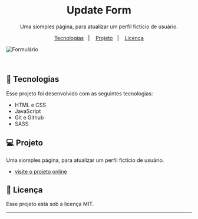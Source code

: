 <h1 align="center"> Update Form </h1>

<p align="center">
Uma siomples página, para atualizar um perfil fictício de usuário. <br/>
</p>

<p align="center">
  <a href="#-tecnologias">Tecnologias</a>&nbsp;&nbsp;&nbsp;|&nbsp;&nbsp;&nbsp;
  <a href="#-projeto">Projeto</a>&nbsp;&nbsp;&nbsp;|&nbsp;&nbsp;&nbsp;
  <a href="#memo-licença">Licença</a>
</p>

![Formulário](https://user-images.githubusercontent.com/94411600/230818412-cd7677aa-9d0e-44a7-9fdb-9b88a1c34824.gif)

<br>


## 🚀 Tecnologias

Esse projeto foi desenvolvido com as seguintes tecnologias:

- HTML e CSS
- JavaScript
- Git e Github
- SASS

## 💻 Projeto

Uma siomples página, para atualizar um perfil fictício de usuário.

- [visite o projeto online](https://marcostwelve.github.io/profile/)

## :memo: Licença

Esse projeto está sob a licença MIT.

---
